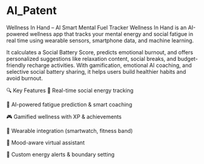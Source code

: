 # AI_Patent

Wellness In Hand – AI Smart Mental Fuel Tracker
Wellness In Hand is an AI-powered wellness app that tracks your mental energy and social fatigue in real time using wearable sensors, smartphone data, and machine learning.

It calculates a Social Battery Score, predicts emotional burnout, and offers personalized suggestions like relaxation content, social breaks, and budget-friendly recharge activities. With gamification, emotional AI coaching, and selective social battery sharing, it helps users build healthier habits and avoid burnout.

🔍 Key Features
🧠 Real-time social energy tracking

🤖 AI-powered fatigue prediction & smart coaching

🎮 Gamified wellness with XP & achievements

📱 Wearable integration (smartwatch, fitness band)

💬 Mood-aware virtual assistant

🔔 Custom energy alerts & boundary setting
